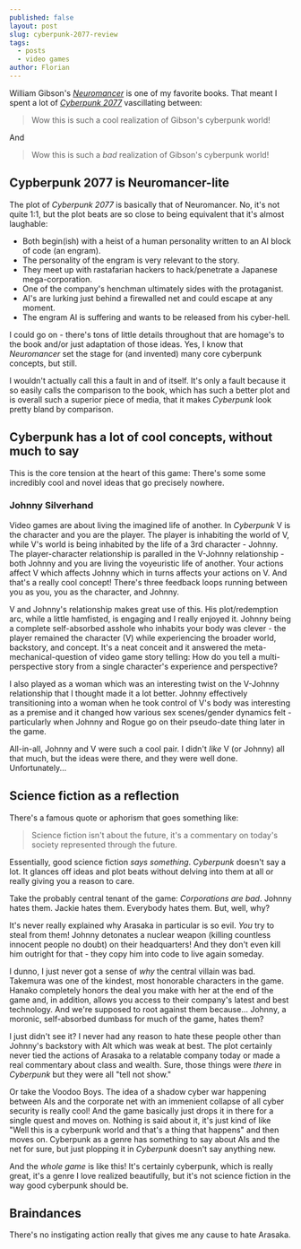 ```yaml
---
published: false
layout: post
slug: cyberpunk-2077-review
tags:
  - posts
  - video games
author: Florian
---
```


William Gibson's [_Neuromancer_](https://en.wikipedia.org/wiki/Neuromancer) is one of my favorite books. That meant I spent a lot of [_Cyberpunk 2077_](https://en.wikipedia.org/wiki/Cyberpunk_2077) vascillating between:

> Wow this is such a cool realization of Gibson's cyberpunk world!

And

> Wow this is such a _bad_ realization of Gibson's cyberpunk world!

## Cypberpunk 2077 is Neuromancer-lite

The plot of _Cyberpunk 2077_ is basically that of Neuromancer. No, it's not quite 1:1, but the plot beats are so close to being equivalent that it's almost laughable:

- Both begin(ish) with a heist of a human personality written to an AI block of code (an engram).
- The personality of the engram is very relevant to the story.
- They meet up with rastafarian hackers to hack/penetrate a Japanese mega-corporation.
- One of the company's henchman ultimately sides with the protaganist.
- AI's are lurking just behind a firewalled net and could escape at any moment.
- The engram AI is suffering and wants to be released from his cyber-hell.

I could go on - there's tons of little details throughout that are homage's to the book and/or just adaptation of those ideas. Yes, I know that _Neuromancer_ set the stage for (and invented) many core cyberpunk concepts, but still.

I wouldn't actually call this a fault in and of itself. It's only a fault because it so easily calls the comparison to the book, which has such a better plot and is overall such a superior piece of media, that it makes _Cyberpunk_ look pretty bland by comparison.

## Cyberpunk has a lot of cool concepts, without much to say

This is the core tension at the heart of this game: There's some some incredibly cool and novel ideas that go precisely nowhere.

### Johnny Silverhand

Video games are about living the imagined life of another. In _Cyberpunk_ V is the character and you are the player. The player is inhabiting the world of V, while V's world is being inhabited by the life of a 3rd character - Johnny. The player-character relationship is paralled in the V-Johnny relationship - both Johnny and you are living the voyeuristic life of another. Your actions affect V which affects Johnny which in turns affects your actions on V. And that's a really cool concept! There's three feedback loops running between you as you, you as the character, and Johnny.

V and Johnny's relationship makes great use of this. His plot/redemption arc, while a little hamfisted, is engaging and I really enjoyed it. Johnny being a complete self-absorbed asshole who inhabits your body was clever - the player remained the character (V) while experiencing the broader world, backstory, and concept. It's a neat conceit and it answered the meta-mechanical-question of video game story telling: How do you tell a multi-perspective story from a single character's experience and perspective?

I also played as a woman which was an interesting twist on the V-Johnny relationship that I thought made it a lot better. Johnny effectively transitioning into a woman when he took control of V's body was interesting as a premise and it changed how various sex scenes/gender dynamics felt - particularly when Johnny and Rogue go on their pseudo-date thing later in the game.

All-in-all, Johnny and V were such a cool pair. I didn't _like_ V (or Johnny) all that much, but the ideas were there, and they were well done. Unfortunately...

## Science fiction as a reflection

There's a famous quote or aphorism that goes something like:

> Science fiction isn't about the future, it's a commentary on today's society represented through the future.

Essentially, good science fiction _says something_. _Cyberpunk_ doesn't say a lot. It glances off ideas and plot beats without delving into them at all or really giving you a reason to care.

Take the probably central tenant of the game: _Corporations are bad_. Johnny hates them. Jackie hates them. Everybody hates them. But, well, why?

It's never really explained why Arasaka in particular is so evil. _You_ try to steal from them! Johnny detonates a nuclear weapon (killing countless innocent people no doubt) on their headquarters! And they don't even kill him outright for that - they copy him into code to live again someday.

I dunno, I just never got a sense of _why_ the central villain was bad. Takemura was one of the kindest, most honorable characters in the game. Hanako completely honors the deal you make with her at the end of the game and, in addition, allows you access to their company's latest and best technology. And we're supposed to root against them because... Johnny, a moronic, self-absorbed dumbass for much of the game, hates them?

I just didn't see it? I never had any reason to hate these people other than Johnny's backstory with Alt which was weak at best. The plot certainly never tied the actions of Arasaka to a relatable company today or made a real commentary about class and wealth. Sure, those things were _there_ in _Cyberpunk_ but they were all "tell not show."

Or take the Voodoo Boys. The idea of a shadow cyber war happening between AIs and the corporate net with an immenient collapse of all cyber security is really cool! And the game basically just drops it in there for a single quest and moves on. Nothing is said about it, it's just kind of like "Well this is a cyberpunk world and that's a thing that happens" and then moves on. Cyberpunk as a genre has something to say about AIs and the net for sure, but just plopping it in _Cyberpunk_ doesn't say anything new.

And the _whole game_ is like this! It's certainly cyberpunk, which is really great, it's a genre I love realized beautifully, but it's not science fiction in the way good cyberpunk should be.

## Braindances





There's no instigating action really that gives me any cause to hate Arasaka. 













